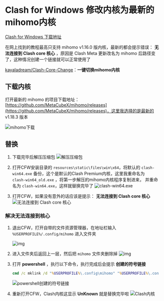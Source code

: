 # Clash for Windows 修改内核为最新的mihomo内核

[Clash for Windows 下载地址](https://pan.quark.cn/s/b591ae08d08b)

在网上找到的教程最高只支持 mi­homo v1.16.0 版内核，最新的都会提示错误： **无法连接到 Clash core 核心** ，原因是 Clash Meta 更新改名为 mi­homo 后路径变了，这种情况创建一个链接就可以正常使用了

[kayaladream/Clash-Core-Change](https://github.com/kayaladream/Clash-Core-Change)：**一键切换mihomo内核**

## 下载内核

打开最新的 mi­homo 的项目下载地址：[https://github.com/MetaCubeX/mihomo/releases](https://github.com/MetaCubeX/mihomo/releases)，这里我选择的是最新的 v1.18.3 版本

![mi­homo下载](https://picgo.leginn.top/img/2024/04/13/CFW_h.webp)

## 替换

1. 下载完毕后解压压缩包
    ![解压压缩包](https://picgo.leginn.top/img/2024/04/13/CFW_h1.webp)
  
2. 打开CFW安装目录的 `resources\static\files\win\x64`，将默认的 `clash-win64.exe` 备份，这个是默认的Clash Premium内核，这里我重命名为 `clash-win64_old.exe` ，将第一步解压的mihomo内核程序复制进来， 并重命名为 `clash-win64.exe`，这样就替换完毕了
   ![clash-win64.exe](https://picgo.leginn.top/img/2024/04/13/CFW_h2.webp)

3. 打开CFW，如果没有意外的话应该是提示： **无法连接到 Clash core 核心**
   ![无法连接到 Clash core 核心](https://picgo.leginn.top/img/2024/04/13/CFW_h5.webp)



### 解决无法连接到核心

1. 退出CFW，打开自带的文件资源管理器，在地址栏输入 `%USERPROFILE%/.config/mihomo` 进入文件夹

   ![img](https://picgo.leginn.top/img/2024/04/13/CFW_h6.webp)

2. 进入文件夹后返回上一层，然后把 `mihomo` 文件夹删除掉
   ![img](https://picgo.leginn.top/img/2024/04/13/CFW_h4.webp)

3. 打开 **powershell** ，执行以下命令，执行完成后会提示 **创建的符号链接**
   ```cmd
   cmd /c mklink /d "%USERPROFILE%\.config\mihomo" "%USERPROFILE%\.config\clash"
   ```
   ![powershell创建的符号链接](https://picgo.leginn.top/img/2024/04/13/CFW_h6.webp)

4. 重新打开CFW，Clash内核这显示 **UnKnown** 就是替换完毕啦
   ![Clash内核](https://picgo.leginn.top/img/2024/04/13/CFW_h7.webp)